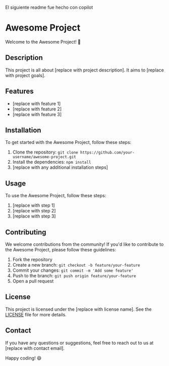 El siguiente readme fue hecho con copilot
# Awesome Project

Welcome to the Awesome Project! 🚀

## Description

This project is all about [replace with project description]. It aims to [replace with project goals].

## Features

- [replace with feature 1]
- [replace with feature 2]
- [replace with feature 3]

## Installation

To get started with the Awesome Project, follow these steps:

1. Clone the repository: `git clone https://github.com/your-username/awesome-project.git`
2. Install the dependencies: `npm install`
3. [replace with any additional installation steps]

## Usage

To use the Awesome Project, follow these steps:

1. [replace with step 1]
2. [replace with step 2]
3. [replace with step 3]

## Contributing

We welcome contributions from the community! If you'd like to contribute to the Awesome Project, please follow these guidelines:

1. Fork the repository
2. Create a new branch: `git checkout -b feature/your-feature`
3. Commit your changes: `git commit -m 'Add some feature'`
4. Push to the branch: `git push origin feature/your-feature`
5. Open a pull request

## License

This project is licensed under the [replace with license name]. See the [LICENSE](LICENSE) file for more details.

## Contact

If you have any questions or suggestions, feel free to reach out to us at [replace with contact email].

Happy coding! 😄


